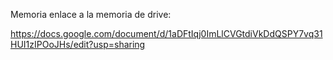 Memoria enlace a la memoria de drive: 

https://docs.google.com/document/d/1aDFtIqj0ImLlCVGtdiVkDdQSPY7vq31HUI1zIPOoJHs/edit?usp=sharing 
